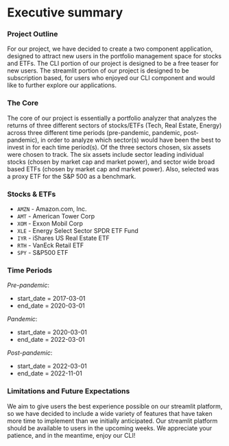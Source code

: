 # Executive summary

### Project Outline
For our project, we have decided to create a two component application, designed to attract new users in the portfolio management space for stocks and ETFs. The CLI portion of our project is designed to be a free teaser for new users. The streamlit portion of our project is designed to be subscription based, for users who enjoyed our CLI component and would like to further explore our applications.

### The Core
The core of our project is essentially a portfolio analyzer that analyzes the returns of three different sectors of stocks/ETFs (Tech, Real Estate, Energy) across three different time periods (pre-pandemic, pandemic, post-pandemic), in order to analyze which sector(s) would have been the best to invest in for each time period(s). Of the three sectors chosen, six assets were chosen to track. The six assets include sector leading individual stocks (chosen by market cap and market power), and sector wide broad based ETFs (chosen by market cap and market power). Also, selected was a proxy ETF for the S&P 500 as a benchmark.

### Stocks & ETFs
- `AMZN` - Amazon.com, Inc.
- `AMT` - American Tower Corp
- `XOM` - Exxon Mobil Corp
- `XLE` - Energy Select Sector SPDR ETF Fund
- `IYR` - iShares US Real Estate ETF
- `RTH` - VanEck Retail ETF
- `SPY` - S&P500 ETF


### Time Periods

*Pre-pandemic*:
- start_date = 2017-03-01
- end_date = 2020-03-01

*Pandemic*:
- start_date = 2020-03-01
- end_date = 2022-03-01

*Post-pandemic*:
- start_date = 2022-03-01
- end_date = 2022-11-01


### Limitations and Future Expectations
We aim to give users the best experience possible on our streamlit platform, so we have decided to include a wide variety of features that have taken more time to implement than we initially anticipated. Our streamlit platform should be available to users in the upcoming weeks. We appreciate your patience, and in the meantime, enjoy our CLI!